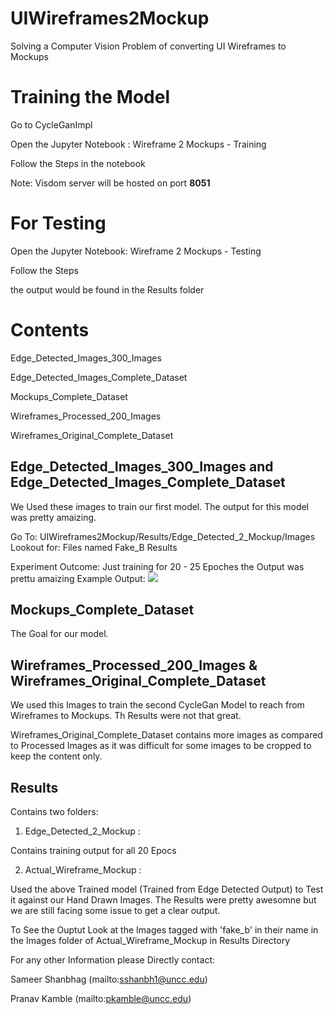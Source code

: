 # UIWireframes2Mockup
Solving a Computer Vision Problem of converting UI Wireframes to Mockups

# Training the Model

Go to CycleGanImpl

Open the Jupyter Notebook : Wireframe 2 Mockups - Training

Follow the Steps in the notebook

Note: Visdom server will be hosted on port **8051**

# For Testing

Open the Jupyter Notebook: Wireframe 2 Mockups - Testing

Follow the Steps

the output would be found in the Results folder

# Contents
Edge_Detected_Images_300_Images

Edge_Detected_Images_Complete_Dataset

Mockups_Complete_Dataset

Wireframes_Processed_200_Images

Wireframes_Original_Complete_Dataset

## Edge_Detected_Images_300_Images and Edge_Detected_Images_Complete_Dataset

We Used these images to train our first model. The output for this model was pretty amaizing.

Go To: UIWireframes2Mockup/Results/Edge_Detected_2_Mockup/Images
Lookout for: Files named Fake_B Results

Experiment Outcome: Just training for 20 - 25 Epoches the Output was prettu amaizing
Example Output:
![](https://ibb.co/RzGpTBQ)

## Mockups_Complete_Dataset

The Goal for our model.

## Wireframes_Processed_200_Images & Wireframes_Original_Complete_Dataset

We used this Images to train the second CycleGan Model to reach from Wireframes to Mockups. Th Results were not that great.

Wireframes_Original_Complete_Dataset contains more images as compared to Processed Images as it was difficult for some images to be cropped to keep the content only.

## Results

Contains two folders: 

1. Edge_Detected_2_Mockup : 

Contains training output for all 20 Epocs

2. Actual_Wireframe_Mockup : 

Used the above Trained model (Trained from Edge Detected Output) to Test it against our Hand Drawn Images. The Results were pretty awesomne but we are still facing some issue to get a clear output.


To See the Ouptut Look at the Images tagged with 'fake_b' in their name in the Images folder of Actual_Wireframe_Mockup in Results Directory

For any other Information please Directly contact:

Sameer Shanbhag (mailto:sshanbh1@uncc.edu)

Pranav Kamble (mailto:pkamble@uncc.edu)


